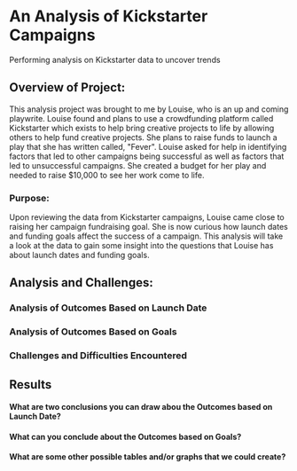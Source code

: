 # An Analysis of Kickstarter Campaigns
Performing analysis on Kickstarter data to uncover trends
## Overview of Project:
This analysis project was brought to me by Louise, who is an up and coming playwrite.  Louise found and plans to use a crowdfunding platform called Kickstarter which exists to help bring creative projects to life by allowing others to help fund creative projects.  She plans to raise funds to launch a play that she has written called, "Fever".  Louise asked for help in identifying factors that led to other campaigns being successful as well as factors that led to unsuccessful campaigns.  She created a budget for her play and needed to raise $10,000 to see her work come to life.

### Purpose:
Upon reviewing the data from Kickstarter campaigns, Louise came close to raising her campaign fundraising goal.  She is now curious how launch dates and funding goals affect the success of a campaign.  This analysis will take a look at the data to gain some insight into the questions that Louise has about launch dates and funding goals.  

## Analysis and Challenges:

### Analysis of Outcomes Based on Launch Date

### Analysis of Outcomes Based on Goals

### Challenges and Difficulties Encountered

## Results
#### What are two conclusions you can draw abou the Outcomes based on Launch Date?

#### What can you conclude about the Outcomes based on Goals?

#### What are some other possible tables and/or graphs that we could create?

